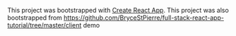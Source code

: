 This project was bootstrapped with [Create React App](https://github.com/facebook/create-react-app).
This project was also bootstrapped from https://github.com/BryceStPierre/full-stack-react-app-tutorial/tree/master/client demo
